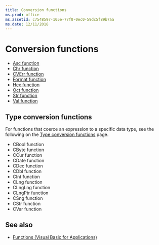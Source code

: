 ```yaml
---
title: Conversion functions
ms.prod: office
ms.assetid: c7548597-105e-77f0-0ec0-59dc5f89b7aa
ms.date: 12/11/2018
---
```



# Conversion functions

- [Asc function](asc-function.md)
- [Chr function](chr-function.md)
- [CVErr function](cverr-function.md)
- [Format function](format-function-visual-basic-for-applications.md)
- [Hex function](hex-function.md)
- [Oct function](oct-function.md)
- [Str function](str-function.md)
- [Val function](val-function.md)

## Type conversion functions

For functions that coerce an expression to a specific data type, see the following on the [Type conversion functions](../../Concepts/Getting-Started/type-conversion-functions.md) page.

- CBool function
- CByte function
- CCur function
- CDate function
- CDec function
- CDbl function
- CInt function
- CLng function
- CLngLng function
- CLngPtr function
- CSng function
- CStr function
- CVar function

## See also

- [Functions (Visual Basic for Applications)](../functions-visual-basic-for-applications.md)